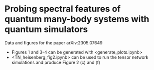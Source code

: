 # Probing spectral features of quantum many-body systems with quantum simulators
Data and figures for the paper arXiv:2305.07649

- Figures 1 and 3-4 can be generated with <generate_plots.ipynb>
- <TN_heisenberg_fig2.ipynb> can be used to run the tensor network simulations and produce Figure 2 (c) and (f)

